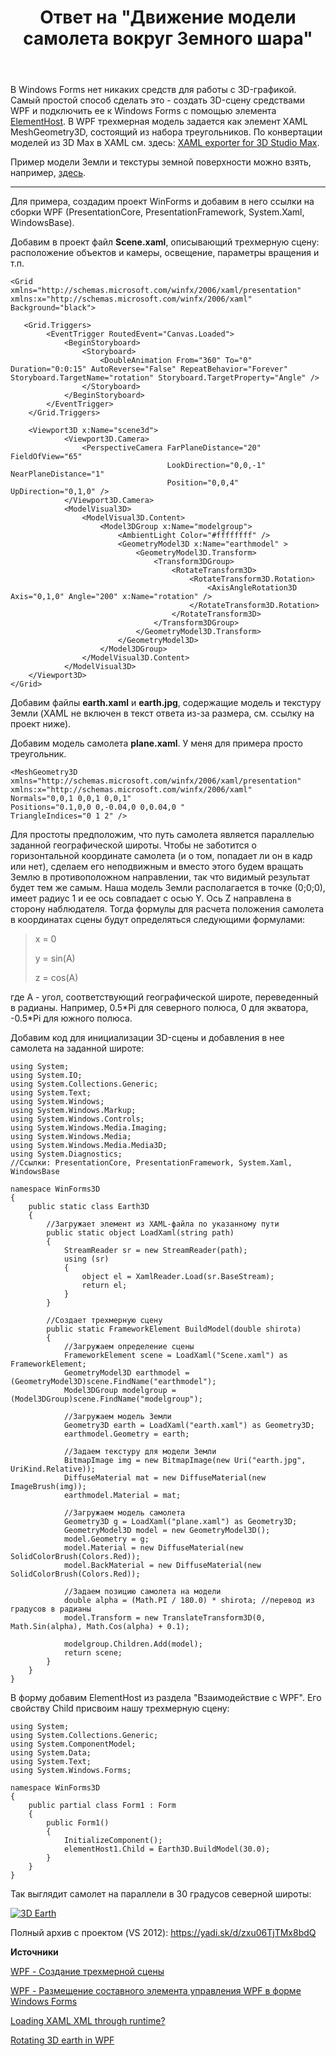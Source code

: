 ﻿---
title: "Ответ на \"Движение модели самолета вокруг Земного шара\""
se.owner.user_id: 240512
se.owner.display_name: "MSDN.WhiteKnight"
se.owner.link: "https://ru.stackoverflow.com/users/240512/msdn-whiteknight"
se.answer_id: 893114
se.question_id: 889498
se.post_type: answer
se.is_accepted: True
---
<p>В Windows Forms нет никаких средств для работы с 3D-графикой. Самый простой способ сделать это - создать 3D-сцену средствами WPF и подключить ее к Windows Forms с помощью элемента <a href="https://docs.microsoft.com/ru-ru/dotnet/api/system.windows.forms.integration.elementhost?view=netframework-4.7.2" rel="noreferrer">ElementHost</a>. В WPF трехмерная модель задается как элемент XAML MeshGeometry3D, состоящий из набора треугольников. По конвертации моделей из 3D Max в XAML см. здесь: <a href="http://blogs.microsoft.co.il/maxim/2009/03/31/daily-tip-how-to-import-3d-model-to-wpf-from-3d-max/" rel="noreferrer">XAML exporter for 3D Studio Max</a>.</p>

<p>Пример модели Земли и текстуры земной поверхности можно взять, например, <a href="https://blogs.msdn.microsoft.com/llobo/2006/06/05/rotating-3d-earth-in-wpf/" rel="noreferrer">здесь</a>.</p>

<hr>

<p>Для примера, создадим проект WinForms и добавим в него ссылки на сборки WPF (PresentationCore, PresentationFramework, System.Xaml, WindowsBase). </p>

<p>Добавим в проект файл <strong>Scene.xaml</strong>, описывающий трехмерную сцену: расположение объектов и камеры, освещение, параметры вращения и т.п. </p>

<pre><code>&lt;Grid xmlns="http://schemas.microsoft.com/winfx/2006/xaml/presentation" xmlns:x="http://schemas.microsoft.com/winfx/2006/xaml" Background="black"&gt;

   &lt;Grid.Triggers&gt;
        &lt;EventTrigger RoutedEvent="Canvas.Loaded"&gt;
            &lt;BeginStoryboard&gt;
                &lt;Storyboard&gt;
                    &lt;DoubleAnimation From="360" To="0" Duration="0:0:15" AutoReverse="False" RepeatBehavior="Forever" Storyboard.TargetName="rotation" Storyboard.TargetProperty="Angle" /&gt;
                &lt;/Storyboard&gt;
            &lt;/BeginStoryboard&gt;
        &lt;/EventTrigger&gt;
    &lt;/Grid.Triggers&gt;

    &lt;Viewport3D x:Name="scene3d"&gt;
            &lt;Viewport3D.Camera&gt;
                &lt;PerspectiveCamera FarPlaneDistance="20" FieldOfView="65" 
                                   LookDirection="0,0,-1" NearPlaneDistance="1" 
                                   Position="0,0,4" UpDirection="0,1,0" /&gt;
            &lt;/Viewport3D.Camera&gt;
            &lt;ModelVisual3D&gt;
                &lt;ModelVisual3D.Content&gt;
                    &lt;Model3DGroup x:Name="modelgroup"&gt;
                        &lt;AmbientLight Color="#ffffffff" /&gt;
                        &lt;GeometryModel3D x:Name="earthmodel" &gt;                            
                            &lt;GeometryModel3D.Transform&gt;
                                &lt;Transform3DGroup&gt;                                    
                                    &lt;RotateTransform3D&gt;
                                        &lt;RotateTransform3D.Rotation&gt;
                                            &lt;AxisAngleRotation3D Axis="0,1,0" Angle="200" x:Name="rotation" /&gt;
                                        &lt;/RotateTransform3D.Rotation&gt;
                                    &lt;/RotateTransform3D&gt;
                                &lt;/Transform3DGroup&gt;
                            &lt;/GeometryModel3D.Transform&gt;
                        &lt;/GeometryModel3D&gt;
                    &lt;/Model3DGroup&gt;
                &lt;/ModelVisual3D.Content&gt;
            &lt;/ModelVisual3D&gt;
    &lt;/Viewport3D&gt;
&lt;/Grid&gt;
</code></pre>

<p>Добавим файлы <strong>earth.xaml</strong> и <strong>earth.jpg</strong>, содержащие модель и текстуру Земли (XAML не включен в текст ответа из-за размера, см. ссылку на проект ниже).</p>

<p>Добавим модель самолета <strong>plane.xaml</strong>. У меня для примера просто треугольник.</p>

<pre><code>&lt;MeshGeometry3D xmlns="http://schemas.microsoft.com/winfx/2006/xaml/presentation"
xmlns:x="http://schemas.microsoft.com/winfx/2006/xaml" 
Normals="0,0,1 0,0,1 0,0,1" 
Positions="0.1,0,0 0,-0.04,0 0,0.04,0 " 
TriangleIndices="0 1 2" /&gt;
</code></pre>

<p>Для простоты предположим, что путь самолета является параллелью заданной географической широты. Чтобы не заботится о горизонтальной координате самолета (и о том, попадает ли он в кадр или нет), сделаем его неподвижным и вместо этого будем вращать Землю в противоположном направлении, так что видимый результат будет тем же самым. Наша модель Земли располагается в точке (0;0;0), имеет радиус 1 и ее ось совпадает с осью Y. Ось Z направлена в сторону наблюдателя. Тогда формулы для расчета положения самолета в координатах сцены будут определяться следующими формулами:</p>

<blockquote>
  <p>x = 0</p>
  
  <p>y = sin(A)</p>
  
  <p>z = cos(A)</p>
</blockquote>

<p>где А - угол, соответствующий географической широте, переведенный в радианы. Например, 0.5*Pi для северного полюса, 0 для экватора, -0.5*Pi для южного полюса.</p>

<p>Добавим код для инициализации 3D-сцены и добавления в нее самолета на заданной широте:</p>

<pre><code>using System;
using System.IO;
using System.Collections.Generic;
using System.Text;
using System.Windows;
using System.Windows.Markup;
using System.Windows.Controls;
using System.Windows.Media.Imaging;
using System.Windows.Media;
using System.Windows.Media.Media3D;
using System.Diagnostics;
//Ссылки: PresentationCore, PresentationFramework, System.Xaml, WindowsBase

namespace WinForms3D
{
    public static class Earth3D
    {
        //Загружает элемент из XAML-файла по указанному пути
        public static object LoadXaml(string path)
        {
            StreamReader sr = new StreamReader(path);
            using (sr)
            {
                object el = XamlReader.Load(sr.BaseStream);
                return el;
            }
        }

        //Создает трехмерную сцену
        public static FrameworkElement BuildModel(double shirota)
        {
            //Загружаем определение сцены
            FrameworkElement scene = LoadXaml("Scene.xaml") as FrameworkElement;                        
            GeometryModel3D earthmodel = (GeometryModel3D)scene.FindName("earthmodel");
            Model3DGroup modelgroup = (Model3DGroup)scene.FindName("modelgroup");

            //Загружаем модель Земли
            Geometry3D earth = LoadXaml("earth.xaml") as Geometry3D;
            earthmodel.Geometry = earth;

            //Задаем текстуру для модели Земли
            BitmapImage img = new BitmapImage(new Uri("earth.jpg", UriKind.Relative));
            DiffuseMaterial mat = new DiffuseMaterial(new ImageBrush(img));
            earthmodel.Material = mat;

            //Загружаем модель самолета
            Geometry3D g = LoadXaml("plane.xaml") as Geometry3D;
            GeometryModel3D model = new GeometryModel3D();
            model.Geometry = g;
            model.Material = new DiffuseMaterial(new SolidColorBrush(Colors.Red));
            model.BackMaterial = new DiffuseMaterial(new SolidColorBrush(Colors.Red));

            //Задаем позицию самолета на модели
            double alpha = (Math.PI / 180.0) * shirota; //перевод из градусов в радианы
            model.Transform = new TranslateTransform3D(0, Math.Sin(alpha), Math.Cos(alpha) + 0.1);            

            modelgroup.Children.Add(model);
            return scene;
        }
    }
}
</code></pre>

<p>В форму добавим ElementHost из раздела "Взаимодействие с WPF". Его свойству Child присвоим нашу трехмерную сцену:</p>

<pre><code>using System;
using System.Collections.Generic;
using System.ComponentModel;
using System.Data;
using System.Text;
using System.Windows.Forms;

namespace WinForms3D
{
    public partial class Form1 : Form
    {
        public Form1()
        {
            InitializeComponent();
            elementHost1.Child = Earth3D.BuildModel(30.0);
        }
    }
}
</code></pre>

<p>Так выглядит самолет на параллели в 30 градусов северной широты:</p>

<p><a href="https://i.stack.imgur.com/1d45J.png" rel="noreferrer"><img src="https://i.stack.imgur.com/1d45J.png" alt="3D Earth"></a></p>

<p>Полный архив с проектом (VS 2012): <a href="https://yadi.sk/d/zxu06TjTMx8bdQ" rel="noreferrer">https://yadi.sk/d/zxu06TjTMx8bdQ</a></p>

<p><strong>Источники</strong></p>

<p><a href="https://docs.microsoft.com/ru-ru/dotnet/framework/wpf/graphics-multimedia/how-to-create-a-3-d-scene" rel="noreferrer">WPF - Создание трехмерной сцены</a></p>

<p><a href="https://docs.microsoft.com/ru-ru/dotnet/framework/wpf/advanced/walkthrough-hosting-a-wpf-composite-control-in-windows-forms" rel="noreferrer">WPF - Размещение составного элемента управления WPF в форме Windows Forms</a></p>

<p><a href="https://stackoverflow.com/questions/4077318/loading-xaml-xml-through-runtime">Loading XAML XML through runtime?
</a></p>

<p><a href="https://blogs.msdn.microsoft.com/llobo/2006/06/05/rotating-3d-earth-in-wpf/" rel="noreferrer">Rotating 3D earth in WPF</a></p>
